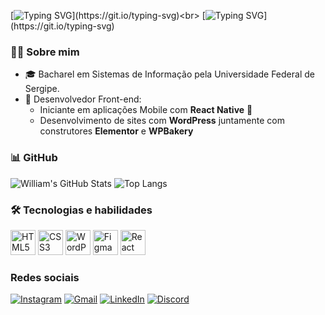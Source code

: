 [![Typing SVG](https://readme-typing-svg.herokuapp.com?font=Fira+Code&weight=900&pause=1000&color=088D99&width=435&lines=Eu+me+chamo+William.)](https://git.io/typing-svg)<br>
[![Typing SVG](https://readme-typing-svg.herokuapp.com?font=Fira+Code&weight=900&pause=1000&color=088D99&width=435&lines=Seja+bem-vindo+ao+meu+portf%C3%B3lio!)](https://git.io/typing-svg)

### 🧑‍💻 Sobre mim

- 🎓 Bacharel em Sistemas de Informação pela Universidade Federal de Sergipe.  
- 🚀 Desenvolvedor Front-end:
  - Iniciante em aplicações Mobile com **React Native** 📱
  - Desenvolvimento de sites com **WordPress** juntamente com construtores **Elementor** e **WPBakery**
 
### 📊 GitHub

![William's GitHub Stats](https://github-readme-stats.vercel.app/api?username=WilliamKevim&show_icons=true&theme=github_dark)
![Top Langs](https://github-readme-stats.vercel.app/api/top-langs/?username=WilliamKevim&layout=compact&theme=github_dark)

### 🛠️ Tecnologias e habilidades
  <img src="https://cdn.jsdelivr.net/gh/devicons/devicon/icons/html5/html5-original.svg" alt="HTML5" width="40" height="40"/>
  <img src="https://cdn.jsdelivr.net/gh/devicons/devicon/icons/css3/css3-original.svg" alt="CSS3" width="40" height="40"/>
  <img src="https://cdn.jsdelivr.net/gh/devicons/devicon/icons/wordpress/wordpress-plain.svg" alt="WordPress" width="40" height="40"/>
  <img src="https://cdn.jsdelivr.net/gh/devicons/devicon/icons/figma/figma-original.svg" alt="Figma" width="40" height="40"/>
  <img src="https://cdn.jsdelivr.net/gh/devicons/devicon/icons/react/react-original.svg" alt="React Native" width="40" height="40"/>


### Redes sociais
[![Instagram](https://img.shields.io/badge/instagram-%23E4405F.svg?style=flat&logo=instagram&logoColor=white)](https://www.instagram.com/williamkevimgarangau)
[![Gmail](https://img.shields.io/badge/gmail-%23D14836.svg?style=flat&logo=gmail&logoColor=white)](mailto:williamgarangau@gmail.com)
[![LinkedIn](https://img.shields.io/badge/linkedin-%230077B5.svg?style=flat&logo=linkedin&logoColor=white)](https://www.linkedin.com/in/william-garangau/)
[![Discord](https://img.shields.io/badge/discord-%235865F2.svg?style=flat&logo=discord&logoColor=white)](https://discord.com/users/williamkevim)
